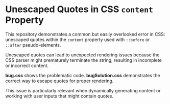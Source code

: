 # Unescaped Quotes in CSS `content` Property

This repository demonstrates a common but easily overlooked error in CSS: unescaped quotes within the `content` property used with `::before` or `::after` pseudo-elements.

Unescaped quotes can lead to unexpected rendering issues because the CSS parser might prematurely terminate the string, resulting in incomplete or incorrect content.

**bug.css** shows the problematic code.  **bugSolution.css** demonstrates the correct way to escape quotes for proper rendering.

This issue is particularly relevant when dynamically generating content or working with user inputs that might contain quotes.
